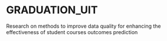 # GRADUATION_UIT
Research on methods to improve data quality for enhancing the effectiveness of student courses outcomes prediction
